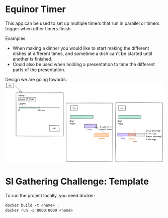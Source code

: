 # Equinor Timer
This app can be used to set up multiple timers that run in parallel or timers trigger when other timers finish.

Examples:
- When making a dinner you would like to start making the different dishes at different times, and sometime a dish can't be started until another is finished.
- Could also be used when holding a presentation to time the different parts of the presentation.

Design we are going towards:
![](documents/sketches/sketch_second_iteration)

# SI Gathering Challenge: Template

To run the project locally, you need docker:

```
docker build -t <name> .
docker run -p 8000:8000 <name>
```
